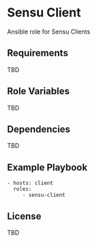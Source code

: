 Sensu Client
=========

Ansible role for Sensu Clients

Requirements
------------

TBD

Role Variables
--------------

TBD

Dependencies
------------

TBD

Example Playbook
----------------

    - hosts: client
      roles:
         - sensu-client

License
-------

TBD


